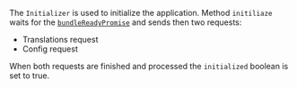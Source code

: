 The `Initializer` is used to initialize the application.
Method `initiliaze` waits for the [`bundleReadyPromise`](../Bundles/README.md) and sends then two requests:
* Translations request
* Config request

When both requests are finished and processed the `initialized` boolean is set to true.